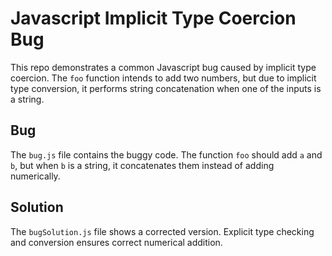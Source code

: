 # Javascript Implicit Type Coercion Bug
This repo demonstrates a common Javascript bug caused by implicit type coercion. The `foo` function intends to add two numbers, but due to implicit type conversion, it performs string concatenation when one of the inputs is a string.

## Bug
The `bug.js` file contains the buggy code.  The function `foo` should add `a` and `b`, but when `b` is a string, it concatenates them instead of adding numerically.

## Solution
The `bugSolution.js` file shows a corrected version. Explicit type checking and conversion ensures correct numerical addition.